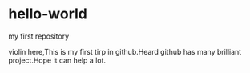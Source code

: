 # hello-world
my first repository

violin here,This is my first tirp in github.Heard github has many brilliant project.Hope it can help a lot.
